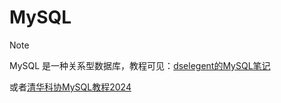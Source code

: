 # MySQL

> [!NOTE]
> MySQL 是一种关系型数据库，教程可见：[dselegent的MySQL笔记](https://github.com/dselegent/Learning-Notes/tree/master/%E6%95%B0%E6%8D%AE%E5%BA%93/mysql)
> 
> 或者[清华科协MySQL教程2024](https://summer24.net9.org/basic/sql/Pre-requisite/)